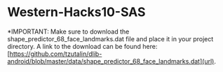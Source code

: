 # Western-Hacks10-SAS
*IMPORTANT: Make sure to download the shape_predictor_68_face_landmarks.dat file and place it in your project directory. A link to the download can be found here: [https://github.com/tzutalin/dlib-android/blob/master/data/shape_predictor_68_face_landmarks.dat](url).

